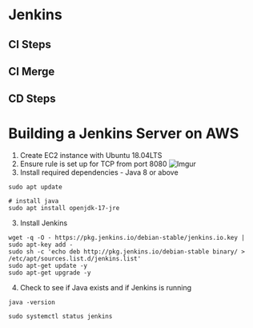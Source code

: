 # Jenkins

## CI Steps

## CI Merge

## CD Steps

# Building a Jenkins Server on AWS
1. Create EC2 instance with Ubuntu 18.04LTS
2. Ensure rule is set up for TCP from port 8080
![Imgur](https://i.imgur.com/NsHm8mL.png)
3. Install required dependencies - Java 8 or above
```
sudo apt update

# install java
sudo apt install openjdk-17-jre
```
3. Install Jenkins
```
wget -q -O - https://pkg.jenkins.io/debian-stable/jenkins.io.key | sudo apt-key add -
sudo sh -c 'echo deb http://pkg.jenkins.io/debian-stable binary/ > /etc/apt/sources.list.d/jenkins.list'
sudo apt-get update -y
sudo apt-get upgrade -y
```
4. Check to see if Java exists and if Jenkins is running
```
java -version

sudo systemctl status jenkins
```
